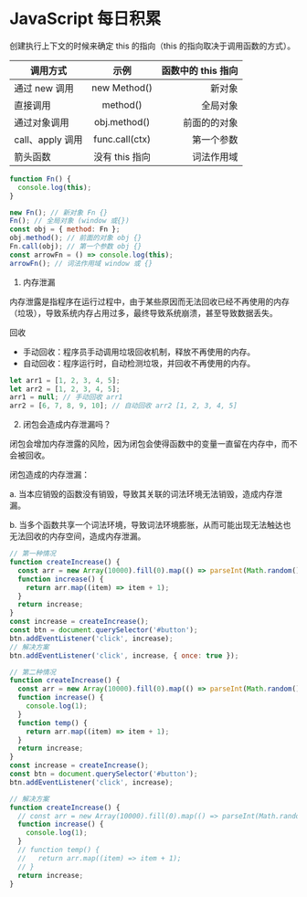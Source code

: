 <script setup>
import Question from '../../components/Question.vue';
</script>

# JavaScript 每日积累

<question title="javascript 函数中 this 的指向问题" date="2024-09-20">

创建执行上下文的时候来确定 this 的指向（this 的指向取决于调用函数的方式）。

| 调用方式         |      示例      | 函数中的 this 指向 |
| ---------------- | :------------: | -----------------: |
| 通过 new 调用    |  new Method()  |             新对象 |
| 直接调用         |    method()    |           全局对象 |
| 通过对象调用     |  obj.method()  |       前面的的对象 |
| call、apply 调用 | func.call(ctx) |         第一个参数 |
| 箭头函数         | 没有 this 指向 |         词法作用域 |

```javascript
function Fn() {
  console.log(this);
}

new Fn(); // 新对象 Fn {}
Fn(); // 全局对象 (window 或{})
const obj = { method: Fn };
obj.method(); // 前面的对象 obj {}
Fn.call(obj); // 第一个参数 obj {}
const arrowFn = () => console.log(this);
arrowFn(); // 词法作用域 window 或 {}
```

</question>

<question title="内存泄漏和闭包" date="2024-09-21">

1. 内存泄漏

内存泄露是指程序在运行过程中，由于某些原因而无法回收已经不再使用的内存（垃圾），导致系统内存占用过多，最终导致系统崩溃，甚至导致数据丢失。

回收

- 手动回收：程序员手动调用垃圾回收机制，释放不再使用的内存。
- 自动回收：程序运行时，自动检测垃圾，并回收不再使用的内存。

```javascript
let arr1 = [1, 2, 3, 4, 5];
let arr2 = [1, 2, 3, 4, 5];
arr1 = null; // 手动回收 arr1
arr2 = [6, 7, 8, 9, 10]; // 自动回收 arr2 [1, 2, 3, 4, 5]
```

2. 闭包会造成内存泄漏吗？

闭包会增加内存泄露的风险，因为闭包会使得函数中的变量一直留在内存中，而不会被回收。

闭包造成的内存泄漏：

a. 当本应销毁的函数没有销毁，导致其关联的词法环境无法销毁，造成内存泄漏。

b. 当多个函数共享一个词法环境，导致词法环境膨胀，从而可能出现无法触达也无法回收的内存空间，造成内存泄漏。

```javascript
// 第一种情况
function createIncrease() {
  const arr = new Array(10000).fill(0).map(() => parseInt(Math.random() * 100));
  function increase() {
    return arr.map((item) => item + 1);
  }
  return increase;
}
const increase = createIncrease();
const btn = document.querySelector('#button');
btn.addEventListener('click', increase);
// 解决方案
btn.addEventListener('click', increase, { once: true });

// 第二种情况
function createIncrease() {
  const arr = new Array(10000).fill(0).map(() => parseInt(Math.random() * 100));
  function increase() {
    console.log(1);
  }
  function temp() {
    return arr.map((item) => item + 1);
  }
  return increase;
}
const increase = createIncrease();
const btn = document.querySelector('#button');
btn.addEventListener('click', increase);

// 解决方案
function createIncrease() {
  // const arr = new Array(10000).fill(0).map(() => parseInt(Math.random() * 100));
  function increase() {
    console.log(1);
  }
  // function temp() {
  //   return arr.map((item) => item + 1);
  // }
  return increase;
}
```

</question>
